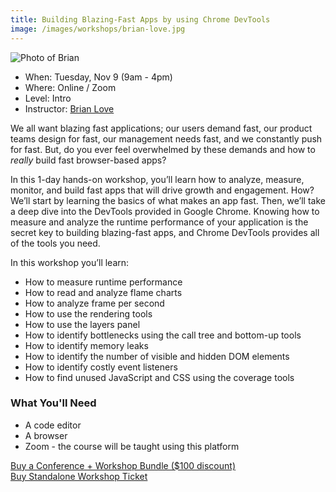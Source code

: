 ```yaml
---
title: Building Blazing-Fast Apps by using Chrome DevTools
image: /images/workshops/brian-love.jpg 
---
```

<div id="speaker"><div class="speaker-photo"><img src="/images/workshops/brian-love.jpg" alt="Photo of Brian"/></div></div>

* When: Tuesday, Nov 9 (9am - 4pm)
* Where: Online / Zoom
* Level: Intro
* Instructor: [Brian Love](https://liveloveapp.com)

We all want blazing fast applications; our users demand fast, our product teams design for fast, our management needs fast, and we constantly push for fast. But, do you ever feel overwhelmed by these demands and how to _really_ build fast browser-based apps?

In this 1-day hands-on workshop, you’ll learn how to analyze, measure, monitor, and build fast apps that will drive growth and engagement. How? We’ll start by learning the basics of what makes an app fast. Then, we’ll take a deep dive into the DevTools provided in Google Chrome. Knowing how to measure and analyze the runtime performance of your application is the secret key to building blazing-fast apps, and Chrome DevTools provides all of the tools you need.

In this workshop you’ll learn:

- How to measure runtime performance
- How to read and analyze flame charts
- How to analyze frame per second
- How to use the rendering tools
- How to use the layers panel
- How to identify bottlenecks using the call tree and bottom-up tools
- How to identify memory leaks
- How to identify the number of visible and hidden DOM elements
- How to identify costly event listeners
- How to find unused JavaScript and CSS using the coverage tools

### What You'll Need

* A code editor
* A browser
* Zoom - the course will be taught using this platform

<div class="cta"><a href="https://ti.to/event-loop/cascadiajs-2021/">Buy a Conference + Workshop Bundle ($100 discount)</a></div> <div class="cta secondary"><a href="https://ti.to/event-loop/cascadiajs-2021/with/noa5qxuzqq4,ttkg9rthsno,qbhdoha8bvo,mzrv5d5lg5c,9bpugxsil-y,rquptpreq3s,2yhjle-navk,1k-p6c67048,kgqqxm0p3wc">Buy Standalone Workshop Ticket</a></div>
